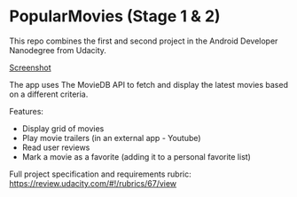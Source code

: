 # PopularMovies (Stage 1 & 2)

This repo combines the first and second project in the Android Developer Nanodegree from Udacity.

[Screenshot](https://lh3.googleusercontent.com/AREzW36ClrLuz28uAYVsbwSwG204CDBc6tHQjoCieN6dIAxJowoEB2wJTHR_FknVMZJXGAbFEXA08Bc4RhcV0H6W6CZ4Ad_6g-MQNzP2FPZuNHEUl28zrJAGdi38WMIWViIq36RXRM7Jr5VmkyKZhhd4eH5FHLDzHz6KzgzdNpeMUNkHne3xfQThkCTzbM48s3JAPU58Ljpwc6zDS72nVWKg0xmFcr3PCgmuJAC_YrfAeavuSLu00rZRVdYHq1WlO-qoHbk-WYhsNa3hhAn7rQ0DeBx4utxjHtEM3Adif_3EGgYHo5ONwp9OvURPQttXnw-BQGZXYbg8hH0imajjsowx_M77ZJtvVf5w1aWfm3Io4kCrXzZkaWACmoye0q5HT6lvF0uPRpDQRH1HkdMNIVprm67HoXO9L_1fKR4rwDlp15kjeWhLpSutnHpoFw9rxj2kgDrqGI-Jy2lCjrObOqsjAqxstN304e67SqvfTS5dUL6u01TFmIVOi3No__SDfcvI93CsWZfvzmyPnmgSc0uQqcuDy4aPCQYZR_nLfn_OdIBZSs1Y1CpRO47TPf4VOeX32dvY-R8UhtOTulmZcWtToN7DpJ8-jdOxLxNo=s848-no) 


The app uses The MovieDB API to fetch and display the latest movies based on a different criteria. 

Features:
 - Display grid of movies
 - Play movie trailers (in an external app - Youtube)
 - Read user reviews
 - Mark a movie as a favorite (adding it to a personal favorite list)
 
 Full project specification and requirements rubric: https://review.udacity.com/#!/rubrics/67/view
 
 
